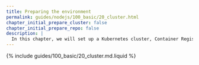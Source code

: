 ```yaml
---
title: Preparing the environment
permalink: guides/nodejs/100_basic/20_cluster.html
chapter_initial_prepare_cluster: false
chapter_initial_prepare_repo: false
description: |
  In this chapter, we will set up a Kubernetes cluster, Container Registry, and local environment for deploying applications.
---
```


{% include guides/100_basic/20_cluster.md.liquid %}
